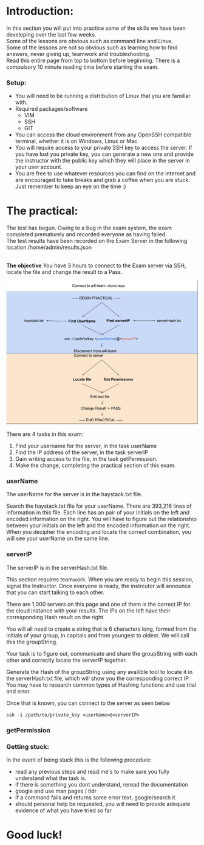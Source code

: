 # Introduction:
In this section you will put into practice some of the skills we have been developing over the last few weeks. 
</br>
Some of the lessons are obvious such as command line and Linux.
</br>
Some of the lessons are not so obvious such as learning how to find answers, never giving up, teamwork and troubleshooting.
</br>
Read this entire page from top to bottom before beginning. There is a compulsory 10 minute reading time before starting the exam.

### Setup:
- You will need to be running a distribution of Linux that you are familiar with. 
- Required packages/software
  - VIM
  - SSH
  - GIT
- You can access the cloud environment from any OpenSSH compatible terminal, whether it is on Windows, Linux or Mac.
- You will require access to your private SSH key to access the server. If you have lost you private key, you can generate a new one and provide the instructor with the public key which they will place in the server in your user account.
- You are free to use whatever resources you can find on the internet and are encouraged to take breaks and grab a coffee when you are stuck. Just remember to keep an eye on the time :)


# The practical:
The test has begun.
Owing to a bug in the exam system, the exam completed prematurely and recorded everyone as having failed.</br>
The test results have been recorded on the Exam Server in the following location /home/admin/results.json
</br>
</br>

**The objective** You have 3 hours to connect to the Exam server via SSH, locate the file and change the result to a Pass.

![Student Exam Overview](https://github.com/444B/goodluck/blob/Second-Draft/practical/Student%20Exam%20Overview.png?raw=true "Student Exam Overview")

There are 4 tasks in this exam:
1. Find your username for the server, in the task userName
2. Find the IP address of the server, in the task serverIP
3. Gain writing access to the file, in the task getPermission.
4. Make the change, completing the practical section of this exam.

### userName
The userName for the server is in the haystack.txt file. 

Search the haystack.txt file for your userName.
There are 393,216 lines of information in this file. 
Each line has an pair of your Initials on the left and encoded information on the right.
You will have to figure out the relationship between your initials on the left and the encoded information on the right.
When you decipher the encoding and locate the correct combination, you will see your userName on the same line.

### serverIP
The serverIP is in the serverHash.txt file.

This section requires teamwork. When you are ready to begin this session, signal the Instructor. Once everyone is ready, the instrcutor will announce that you can start talking to each other.

There are 1,000 servers on this page and one of them is the correct IP for the cloud instance with your results.
The IPs on the left have their corresponding Hash result on the right.

You will all need to create a string that is 6 characters long, formed from the initials of your group, in capitals and from youngest to oldest. We will call this the groupString.

Your task is to figure out, communicate and share the groupString with each other and correctly locate the serverIP together.

Generate the Hash of the groupString using any availible tool to locate it in the serverHash.txt file, which will show you the corresponding correct IP.
You may have to research common types of Hashing functions and use trial and error.

Once that is known, you can connect to the server as seen below
``` shell
ssh -i /path/to/private_key <userName>@<serverIP>
```



### getPermission


### Getting stuck:
In the event of being stuck this is the following procedure:
- read any previous steps and read.me's to make sure you fully understand what the task is.
- if there is something you dont understand, reread the documentation
- google and use man pages / tldr
- if a command fails and returns some error text, google/search it
- should personal help be requested, you will need to provide adequate evidence of what you have tried so far


# Good luck!









